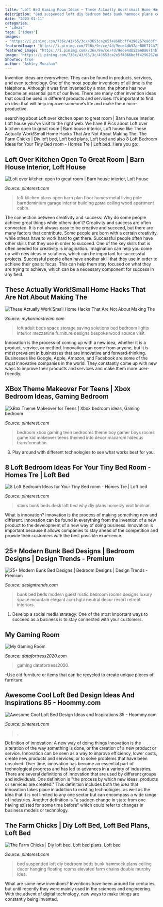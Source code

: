 ```yaml
---
title: "Loft Bed Gaming Room Ideas ~ These Actually Work!small Home Hacks That Are Not About Making The"
description: "Bed suspended loft diy bedroom beds bunk hammock plans ceiling decor hanging floating rooms elevated farm chains double murphy idea"
date: "2023-01-11"
categories:
- "ideas"
tags: ["ideas"]
images:
- "https://i.pinimg.com/736x/43/65/3c/43653ca2e5f4866bcff4296267e863ff--elevated-bed-suspended-bed.jpg"
featuredImage: "https://i.pinimg.com/736x/9e/ce/4d/9ece4db52ae086714b73f14024ed00cf--gaming-bedroom-teen-bedroom.jpg"
featured_image: "https://i.pinimg.com/736x/9e/ce/4d/9ece4db52ae086714b73f14024ed00cf--gaming-bedroom-teen-bedroom.jpg"
image: "https://i.pinimg.com/736x/43/65/3c/43653ca2e5f4866bcff4296267e863ff--elevated-bed-suspended-bed.jpg"
ShowToc: true
author: "Ashley Monahan"
---
```



Invention ideas are everywhere. They can be found in products, services, and even technology. One of the most popular inventions of all time is the telephone. Although it was first invented by a man, the phone has now become an essential part of our lives. There are many other invention ideas that could be used in different products and services. It’s important to find an idea that will help improve someone’s life and make them more productive.

	

		
searching about Loft over kitchen open to great room | Barn house interior, Loft house you've visit to the right web. We have 8 Pics about Loft over kitchen open to great room | Barn house interior, Loft house like These Actually Work!Small Home Hacks That Are Not About Making The, The Farm Chicks | Diy loft bed, Loft bed plans, Loft bed and also 8 Loft Bedroom Ideas for Your Tiny Bed room - Homes Tre | Loft bed. Here you go:
		
    
## Loft Over Kitchen Open To Great Room | Barn House Interior, Loft House

<img loading=lazy src="https://i.pinimg.com/736x/f1/fe/99/f1fe99bde81a195cd8ea153f59de99bd--loft-over-living-room-loft-over-kitchen.jpg" onerror="this.onerror=null;this.src='https://tse4.mm.bing.net/th?id=OIP.HhxK8NHdLQbdyDCtu5F0tgHaNK&amp;pid=15.1';" alt="Loft over kitchen open to great room | Barn house interior, Loft house">

_Source: pinterest.com_

>loft kitchen plans open barn plan floor homes metal living pole barndominium garage interior building дома ceiling wood apartment cabin. 

	

The connection between creativity and success: Why do some people achieve great things while others don't?
Creativity and success are often connected. It is not always easy to be creative and succeed, but there are many factors that contribute. Some people are born with a certain creativity, while others have to work hard to get there. Successful people often have other skills that they use in order to succeed. One of the key skills that is often needed for creativity is imagination. Imagination can help you come up with new ideas or solutions, which can be important for successful projects. Successful people often have another skill that they use in order to achieve their goals: focus. This can help them stay focused on what they are trying to achieve, which can be a necessary component for success in any field.

    
## These Actually Work!Small Home Hacks That Are Not About Making The

<img loading=lazy src="https://mykarmastream.com/wp-content/uploads/2017/05/adult-loft-bed-wood-lights.jpg" onerror="this.onerror=null;this.src='https://tse4.mm.bing.net/th?id=OIP.CBi99-6a6SEbUTIcunxuxQHaE9&amp;pid=15.1';" alt="These Actually Work!Small Home Hacks That Are Not About Making The">

_Source: mykarmastream.com_

>loft adult beds space storage saving solutions bed bedroom lights interior mezzanine furniture designs bespoke wood source visit. 

	

Innovation is the process of coming up with a new idea, whether it is a product, service, or method. Innovation can come from anyone, but it is most prevalent in businesses that are innovative and forward-thinking. Businesses like Google, Apple, Amazon, and Facebook are some of the most innovative companies in the world. They constantly come up with new ways to improve their products and services and make them more user-friendly.

    
## XBox Theme Makeover For Teens | Xbox Bedroom Ideas, Gaming Bedroom

<img loading=lazy src="https://i.pinimg.com/736x/9e/ce/4d/9ece4db52ae086714b73f14024ed00cf--gaming-bedroom-teen-bedroom.jpg" onerror="this.onerror=null;this.src='https://tse2.mm.bing.net/th?id=OIP.FbityB75D6JNSQimEz26kQHaJ4&amp;pid=15.1';" alt="XBox Theme Makeover for Teens | Xbox bedroom ideas, Gaming bedroom">

_Source: pinterest.com_

>bedroom xbox gaming teen bedrooms theme boy gamer boys rooms game kid makeover teens themed into decor macaroni hideous transformation. 

	

3. Play around with different technologies to see what works best for you. 

    
## 8 Loft Bedroom Ideas For Your Tiny Bed Room - Homes Tre | Loft Bed

<img loading=lazy src="https://i.pinimg.com/736x/67/75/25/677525088d18ea38c07f565b6b467908.jpg" onerror="this.onerror=null;this.src='https://tse3.mm.bing.net/th?id=OIP.ALXQH0r2WhOHBm6OYxa5HgHaJ3&amp;pid=15.1';" alt="8 Loft Bedroom Ideas for Your Tiny Bed room - Homes Tre | Loft bed">

_Source: pinterest.com_

>stairs bunk beds desk loft bed why diy plans homeizy visit lmolnar. 

	

What is innovation?
Innovation is the process of making something new and different. Innovation can be found in everything from the invention of a new product to the development of a new way of doing business. Innovation is important because it allows companies to stay ahead of the competition and provide their customers with the best possible experience.

    
## 25+ Modern Bunk Bed Designs | Bedroom Designs | Design Trends - Premium

<img loading=lazy src="https://images.designtrends.com/wp-content/uploads/2016/03/10110019/Elegant-Modern-Bunk-Bed-Design.jpeg" onerror="this.onerror=null;this.src='https://tse3.mm.bing.net/th?id=OIP.ed-bvs3y39jySwOTL3xACgHaLH&amp;pid=15.1';" alt="25+ Modern Bunk Bed Designs | Bedroom Designs | Design Trends - Premium">

_Source: designtrends.com_

>bunk bed beds modern guest rustic bedroom rooms designs luxury space mountain elegant acm hgtv neutral decor resort retreat interiors. 

	

1. Develop a social media strategy: One of the most important ways to succeed as a business is to stay connected with your customers.

    
## My Gaming Room

<img loading=lazy src="http://datafortress2020.com/P3250027.JPG" onerror="this.onerror=null;this.src='https://tse2.mm.bing.net/th?id=OIP.IMYBv6jDVgY0Fr9INDI6zgHaFj&amp;pid=15.1';" alt="My Gaming Room">

_Source: datafortress2020.com_

>gaming datafortress2020. 

	

-Use old furniture or items that can be recycled to create unique pieces of furniture.

    
## Awesome Cool Loft Bed Design Ideas And Inspirations 85 - Hoommy.com

<img loading=lazy src="https://i.pinimg.com/736x/a1/fc/30/a1fc3065628748d6a5bec99219131e4e.jpg" onerror="this.onerror=null;this.src='https://tse1.mm.bing.net/th?id=OIP.2s6807zTqWsxMAFt4urUmwHaKG&amp;pid=15.1';" alt="Awesome Cool Loft Bed Design Ideas and Inspirations 85 - Hoommy.com">

_Source: pinterest.com_

>. 

	

Definition of innovation: A new way of doing things
Innovation is the alteration of the way something is done, or the creation of a new product or service. Innovation can be seen as a way to improve efficiency, lower costs, create new products and services, or to solve problems that have been unsolved. Over time, innovation has become an essential part of technological progress and has led to advances in a variety of industries.
There are several definitions of innovation that are used by different groups and individuals. One definition is "the process by which new ideas, products or services are created." This definition includes both the idea that innovation takes place in addition to existing technologies, as well as the idea that it is not limited to any one sector but can encompass a wide range of industries. Another definition is "a sudden change in state from one having existed for some time before" which could refer to changes in business models or technology.

    
## The Farm Chicks | Diy Loft Bed, Loft Bed Plans, Loft Bed

<img loading=lazy src="https://i.pinimg.com/736x/43/65/3c/43653ca2e5f4866bcff4296267e863ff--elevated-bed-suspended-bed.jpg" onerror="this.onerror=null;this.src='https://tse4.mm.bing.net/th?id=OIP.06NI3jT2SQ_AzGVA10pFfQAAAA&amp;pid=15.1';" alt="The Farm Chicks | Diy loft bed, Loft bed plans, Loft bed">

_Source: pinterest.com_

>bed suspended loft diy bedroom beds bunk hammock plans ceiling decor hanging floating rooms elevated farm chains double murphy idea. 

	

What are some new inventions?
Inventions have been around for centuries, but until recently they were mainly used in the sciences and engineering. With the advent of digital technology, new ways to make things are constantly being invented.

